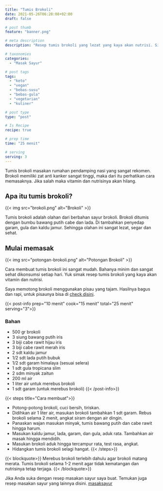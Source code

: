 ```yaml
---
title: "Tumis Brokoli"
date: 2021-05-26T06:28:08+02:00
draft: false

# post thumb
feature: "banner.png"

# meta description
description: "Resep tumis brokoli yang lezat yang kaya akan nutrisi. Simak berbagai tipsnya disini cara menumis brokoli agar nutrisinya tetap terjaga."

# taxonomies
categories:
  - "Masak Sayur"

# post tags
tags:
  - "keto"
  - "vegan"
  - "bebas-susu"
  - "bebas-gula"
  - "vegetarian"
  - "kuliner"

# post type
type: "post"

# Is Recipe
recipe: true

# prep time
time: "25 menit"

# serving
serving: 3
---
```

Tumis brokoli masakan rumahan pendamping nasi yang sangat rekomen. Brokoli memiliki zat anti kanker sangat tinggi, maka dari itu perhatikan cara memasaknya. Jika salah maka vitamin dan nutrisinya akan hilang.

## Apa itu tumis brokoli?

{{< img src="brokoli.png" alt="Brokoli" >}}

Tumis brokoli adalah olahan dari berbahan sayur brokoli. Brokoli ditumis dengan bumbu bawang putih cabe dan lada. Di tambahkan penyedap garam, gula dan kaldu jamur. Sehingga olahan ini sangat lezat, segar dan sehat.

## Mulai memasak

{{< img src="potongan-brokoli.png" alt="Potongan Brokoli" >}}

Cara membuat tumis brokoli ini sangat mudah. Bahanya minim dan sangat sehat dikonsumsi setiap hari. Yuk simak resep tumis brokoli yang kaya akan vitamin dan nutrisi.

Saya memotong brokoli menggunakan pisau yang tajam. Hasilnya bagus dan rapi, untuk pisaunya bisa di [check disini](https://s.click.aliexpress.com/e/_ADVYjp).

{{< post-info prep="10 menit" cook="15 menit" total="25 menit" serving="3">}}

### Bahan

-   500 gr brokoli
-   3 siung bawang putih iris
-   3 biji cabe rawit hijau iris
-   3 biji cabe rawit merah iris
-   2 sdt kaldu jamur
-   1/2 sdt lada putih bubuk
-   1/2 sdt garam himalaya (sesuai selera)
-   1 sdt gula tropicana slim
-   2 sdm minyak zaitun
-   200 ml air
-   1 liter air untuk merebus brokoli
-   1 sdt garam (untuk merebus brokoli)
{{< /post-info>}}

{{< steps title="Cara membuat">}}
-   Potong-potong brokoli, cuci bersih, tiriskan.
-   Didihkan air 1 liter air, masukan brokoli tambahkan 1 sdt garam. Rebus brokoli selama 2 menit, angkat siram dengan air dingin.
-   Panaskan wajan masukan minyak, tumis bawang putih dan cabe rawit hingga harum.
-   Masukan kaldu jamur, lada, garam, dan gula, aduk rata. Tambahkan air masak hingga mendidih.
-   Masukan brokoli aduk hingga tercampur rata, test rasa, angkat.
-   Hidangkan tumis brokoli selagi hangat.
{{< /steps>}}

{{< blockquote>}}
Merebus brokoli terlebih dahulu agar brokoli matang merata. Tumis brokoli selama 1-2 menit agar tidak kematangan dan nutrisinya tetap terjaga.
{{< /blockquote>}}

Jika Anda suka dengan resep masakan sayur saya buat. Temukan juga resep masakan sayur yang lainnya disini. [masaksayur](/categories/masak-sayur/)
